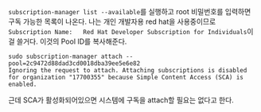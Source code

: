 `subscription-manager list --available`를 실행하고 root 비밀번호를 입력하면 구독 가능한 목록이 나온다.
나는 개인 개발자용 red hat을 사용중이므로
`Subscription Name:   Red Hat Developer Subscription for Individuals`이걸 쓸거다.
이것의 Pool ID를 복사해준다.

```
sudo subscription-manager attach --pool=2c9472d88dad3cd0018dba39ee5e6e82
Ignoring the request to attach. Attaching subscriptions is disabled for organization "17700355" because Simple Content Access (SCA) is enabled.
```
근데 SCA가 활성화되어있으면 시스템에 구독을 attach할 필요는 없다고 한다.



